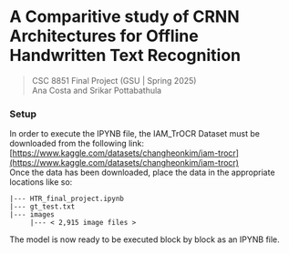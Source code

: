 # A Comparitive study of CRNN Architectures for Offline Handwritten Text Recognition

> CSC 8851 Final Project (GSU | Spring 2025)    
> Ana Costa and Srikar Pottabathula

### Setup
In order to execute the IPYNB file, the IAM_TrOCR Dataset must be downloaded from the following link:
[https://www.kaggle.com/datasets/changheonkim/iam-trocr](https://www.kaggle.com/datasets/changheonkim/iam-trocr)    
Once the data has been downloaded, place the data in the appropriate locations like so:
```
|--- HTR_final_project.ipynb
|--- gt_test.txt
|--- images
     |--- < 2,915 image files >
```
The model is now ready to be executed block by block as an IPYNB file.
